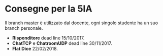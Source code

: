 # Consegne per la 5IA

Il branch master è utilizzato dal docente, ogni singolo studente ha un suo branch personale.
- **Risponditore** dead line 15/10/2017.
- **ChatTCP** e **ChatroomUDP** dead line 30/11/2017.
- **Flat Dice** 22/02/2018.


